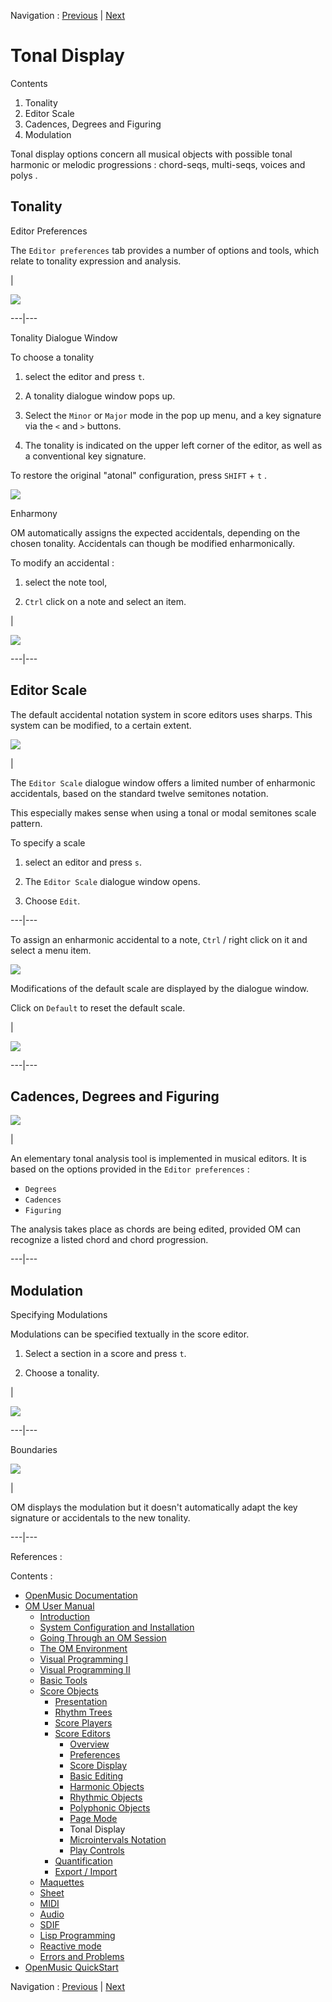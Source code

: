 Navigation : [Previous](Editor-PageMode "page précédente\(Page
Mode\)") | [Next](Editor-Microintervals "page
suivante\(Microintervals Notation\)")


# Tonal Display

Contents

  1. Tonality
  2. Editor Scale
  3. Cadences, Degrees and Figuring
  4. Modulation

Tonal display options concern all musical objects with possible tonal harmonic
or melodic progressions :  chord-seqs,  multi-seqs,  voices and  polys .

## Tonality

Editor Preferences

The `Editor preferences` tab provides a number of options and tools, which
relate to tonality expression and analysis.

|

![](../res/tonaldisplay1.png)  
  
---|---  
  
Tonality Dialogue Window

To choose a tonality

  1. select the editor and press `t`. 

  2. A tonality dialogue window pops up. 

  3. Select the `Minor` or `Major` mode in the pop up menu, and a key signature via the `<` and `>` buttons. 

  4. The tonality is indicated on the upper left corner of the editor, as well as a conventional key signature. 

To restore the original "atonal" configuration, press `SHIFT` \+ `t` .

![](../res/settonality.png)

Enharmony

OM automatically assigns the expected accidentals, depending on the chosen
tonality. Accidentals can though be modified enharmonically.

To modify an accidental :

  1. select the note tool, 

  2. `Ctrl` click on a note and select an item.

|

![](../res/adjustaccidental.png)  
  
---|---  
  
## Editor Scale

The default accidental notation system in score editors uses sharps. This
system can be modified, to a certain extent.

![](../res/editsemitone.png)

|

The `Editor Scale` dialogue window offers a limited number of enharmonic
accidentals, based on the standard twelve semitones notation.

This especially makes sense when using a tonal or modal semitones scale
pattern.

To specify a scale

  1. select an editor and press `s`. 

  2. The `Editor Scale` dialogue window opens. 

  3. Choose `Edit`.

  
  
---|---  
  
To assign an enharmonic accidental to a note, `Ctrl` / right click on it and
select a menu item.

![](../res/tonaledit.png)

Modifications of the default scale are displayed by the dialogue window.

Click on `Default` to reset the default scale.

|

![](../res/wrongeditor.png)  
  
---|---  
  
## Cadences, Degrees and Figuring

![](../res/tonalitydata.png)

|

An elementary tonal analysis tool is implemented in musical editors. It is
based on the options provided in the `Editor preferences` :

  * `Degrees`
  * `Cadences`
  * `Figuring`

The analysis takes place as chords are being edited, provided OM can recognize
a listed chord and chord progression.  
  
---|---  
  
## Modulation

Specifying Modulations

Modulations can be specified textually in the score editor.

  1. Select a section in a score and press `t`.

  2. Choose a tonality.

|

![](../res/changetone.png)  
  
---|---  
  
Boundaries

![](../res/newtonality.png)

|

OM displays the modulation but it doesn't automatically adapt the key
signature or accidentals to the new tonality.  
  
---|---  
  
References :

Contents :

  * [OpenMusic Documentation](OM-Documentation)
  * [OM User Manual](OM-User-Manual)
    * [Introduction](00-Contents)
    * [System Configuration and Installation](Installation)
    * [Going Through an OM Session](Goingthrough)
    * [The OM Environment](Environment)
    * [Visual Programming I](BasicVisualProgramming)
    * [Visual Programming II](AdvancedVisualProgramming)
    * [Basic Tools](BasicObjects)
    * [Score Objects](ScoreObjects)
      * [Presentation](Score-Objects-Intro)
      * [Rhythm Trees](RT)
      * [Score Players](ScorePlayer)
      * [Score Editors](ScoreEditors)
        * [Overview](Editor-Overview)
        * [Preferences](Editors-Prefs)
        * [Score Display](Editor-Display)
        * [Basic Editing](Editor-Basics)
        * [Harmonic Objects](Harmonic-Obj-Editor)
        * [Rhythmic Objects](Editor-Rhythm)
        * [Polyphonic Objects](Poly-Multi-Editor)
        * [Page Mode](Editor-PageMode)
        * Tonal Display
        * [Microintervals Notation](Editor-Microintervals)
        * [Play Controls](Editor-Play)
      * [Quantification](Quantification)
      * [Export / Import](ImportExport)
    * [Maquettes](Maquettes)
    * [Sheet](Sheet)
    * [MIDI](MIDI)
    * [Audio](Audio)
    * [SDIF](SDIF)
    * [Lisp Programming](Lisp)
    * [Reactive mode](Reactive)
    * [Errors and Problems](errors)
  * [OpenMusic QuickStart](QuickStart-Chapters)

Navigation : [Previous](Editor-PageMode "page précédente\(Page
Mode\)") | [Next](Editor-Microintervals "page
suivante\(Microintervals Notation\)")

